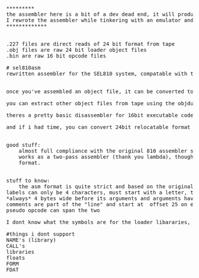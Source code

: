 <pre>

********* 
the assembler here is a bit of a dev dead end, it will produce relative binaries and the tools will pack them.. 
I rewrote the assembler while tinkering with an emulator and that rewrite can be found in the sel810emu repository
*************


.227 files are direct reads of 24 bit format from tape
.obj files are raw 24 bit loader object files
.bin are raw 16 bit opcode files

# sel810asm
rewritten assembler for the SEL810 system, compatable with the SEL relocatable 24 bit format..


once you've assembled an object file, it can be converted to tape format with obj2RS227.py

you can extract other object files from tape using the objdump tool 

theres a pretty basic disassembler for 16bit executable code "bin" files.

and if i had time, you can convert 24bit relocatable format into direct executable 16 bit code with obj2bin.py


good stuff:
	almost full compliance with the original 810 assembler so the manual can be used... kinda
	works as a two-pass assembler (thank you lambda), though I currently dont support relocatable 
	format.
	

stuff to know:
	the asm format is quite strict and based on the original punch card limitations
labels can only be 4 characters, must start with a letter, the opcode column is also
*always* 4 bytes wide before its arguments and arguments have a limited lengths and on line
comments are part of the "line" and start at  offset 25 on each line and only the DATA
pseudo opcode can span the two

I dont know what the symbols are for the loader libararies, so, i dont account for them in the assembler at all..

#things i dont support
NAME's (library)
CALL's 
libraries
floats
FORM
FDAT
</pre>

